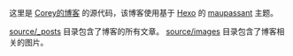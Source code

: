 
这里是 [Corey的博客](https://corey600.github.io) 的源代码，该博客使用基于 [Hexo](https://hexo.io) 的 [maupassant](https://github.com/tufu9441/maupassant-hexo) 主题。

[source/_posts](https://github.com/Corey600/static-blog/tree/master/source/_posts) 目录包含了博客的所有文章。
[source/images](https://github.com/Corey600/static-blog/tree/master/source/images) 目录包含了博客相关的图片。
